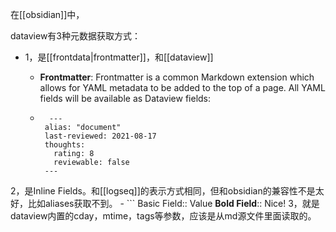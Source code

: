 
在[[obsidian]]中，

dataview有3种元数据获取方式：

- 1，是[[frontdata|frontmatter]]，和[[dataview]]
	- **Frontmatter**: Frontmatter is a common Markdown extension which allows for YAML metadata to be added to the top of a page. All YAML fields will be available as Dataview fields:

	- ```
		---
	   alias: "document" 
	   last-reviewed: 2021-08-17 
	   thoughts: 
		 rating: 8 
		 reviewable: false 
	   ---
2，是Inline Fields。和[[logseq]]的表示方式相同，但和obsidian的兼容性不是太好，比如aliases获取不到。
	- ```
		Basic Field:: Value
		**Bold Field**:: Nice!
3，就是dataview内置的cday，mtime，tags等参数，应该是从md源文件里面读取的。
		
